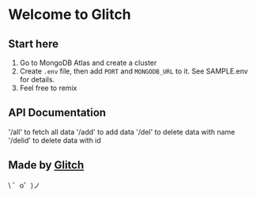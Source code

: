 Welcome to Glitch
=================

Start here
----------
1. Go to MongoDB Atlas and create a cluster
2. Create `.env` file, then add `PORT` and `MONGODB_URL` to it. See SAMPLE.env for details.
3. Feel free to remix


API Documentation
-----------------

'/all' to fetch all data
'/add' to add data
'/del' to delete data with name
'/delid' to delete data with id

Made by [Glitch](https://glitch.com/)
-------------------

\ ゜o゜)ノ
